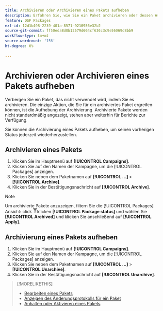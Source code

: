```yaml
---
title: Archivieren oder Archivieren eines Pakets aufheben
description: Erfahren Sie, wie Sie ein Paket archivieren oder dessen Archivierung aufheben.
feature: DSP Packages
exl-id: 12d1b498-2239-401a-8571-9210956e32b2
source-git-commit: ff50eda8d8b12579d664cf636c3c9e56069d8bb9
workflow-type: tm+mt
source-wordcount: '156'
ht-degree: 0%

---
```


# Archivieren oder Archivieren eines Pakets aufheben

Verbergen Sie ein Paket, das nicht verwendet wird, indem Sie es archivieren. Die einzige Aktion, die Sie für ein archiviertes Paket ergreifen können, ist die Aufhebung der Archivierung. Archivierte Pakete werden nicht standardmäßig angezeigt, stehen aber weiterhin für Berichte zur Verfügung.

Sie können die Archivierung eines Pakets aufheben, um seinen vorherigen Status jederzeit wiederherzustellen.

## Archivieren eines Pakets

1. Klicken Sie im Hauptmenü auf **[!UICONTROL Campaigns]**.
1. Klicken Sie auf den Namen der Kampagne, um die [!UICONTROL Packages] anzeigen.
1. Klicken Sie neben dem Paketnamen auf  **[!UICONTROL ...]** > **[!UICONTROL Archive]**.
1. Klicken Sie in der Bestätigungsnachricht auf **[!UICONTROL Archive]**.

>[!NOTE]
>
>Um archivierte Pakete anzuzeigen, filtern Sie die [!UICONTROL Packages] Ansicht: click ![Filterschaltfläche](/help/dsp/assets/filter.png)klicken **[!UICONTROL Package status]** und wählen Sie **[!UICONTROL Archived]** und klicken Sie anschließend auf **[!UICONTROL Apply].**

## Archivierung eines Pakets aufheben

1. Klicken Sie im Hauptmenü auf **[!UICONTROL Campaigns]**.
1. Klicken Sie auf den Namen der Kampagne, um die [!UICONTROL Packages] anzeigen.
1. Klicken Sie neben dem Paketnamen auf  **[!UICONTROL ...]** > **[!UICONTROL Unarchive]**.
1. Klicken Sie in der Bestätigungsnachricht auf **[!UICONTROL Unarchive]**.

>[!MORELIKETHIS]
>
>* [Bearbeiten eines Pakets](package-edit.md)
>* [Anzeigen des Änderungsprotokolls für ein Paket](package-change-log.md)
>* [Anhalten oder Aktivieren eines Pakets](package-pause-activate.md)


